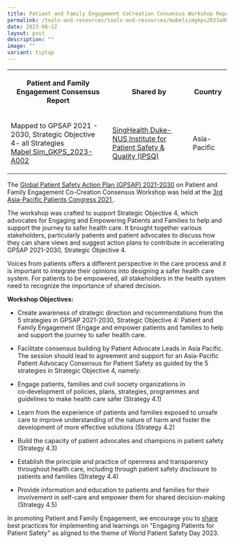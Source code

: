 ```yaml
---
title: Patient and Family Engagement CoCreation Consensus Workshop Report
permalink: /tools-and-resources/tools-and-resources/mabelsimgkps2023a002/
date: 2023-08-22
layout: post
description: ""
image: ""
variant: tiptap
---
```

<table><tbody><tr><th rowspan="1" colspan="1"><p>Patient and Family Engagement Consensus Report</p></th><th rowspan="1" colspan="1"><p>Shared by</p></th><th rowspan="1" colspan="1"><p>Country</p></th></tr><tr><td rowspan="1" colspan="1"><p>Mapped to GPSAP 2021 - 2030, Strategic Objective 4- all Strategies<br><a href="/files/mabel sim_gkps_2023-a002.pdf" rel="noopener noreferrer nofollow" target="_blank">Mabel Sim_GKPS_2023-A002</a></p></td><td rowspan="1" colspan="1"><p><a href="https://www.singhealthdukenus.com.sg/ipsq/" rel="noopener noreferrer nofollow" target="_blank">SingHealth Duke-NUS Institute for Patient Safety &amp; Quality (IPSQ)</a></p></td><td rowspan="1" colspan="1"><p>Asia-Pacific</p></td></tr></tbody></table><p>The <a href="https://www.who.int/teams/integrated-health-services/patient-safety/policy/global-patient-safety-action-plan" rel="noopener noreferrer nofollow" target="_blank">Global Patient Safety Action Plan (GPSAP) 2021-2030</a> on Patient and Family Engagement Co-Creation Consensus Workshop was held at the <a href="https://www.iapo.org.uk/asia-pacific-patients-congress" rel="noopener noreferrer nofollow" target="_blank">3rd Asia-Pacific Patients Congress 2021 </a>.</p><p>The workshop was crafted to support Strategic Objective 4, which advocates for Engaging and Empowering Patients and Families to help and support the journey to safer health care. It brought together various stakeholders, particularly patients and patient advocates to discuss how they can share views and suggest action plans to contribute in accelerating GPSAP 2021-2030, Strategic Objective 4.</p><p>Voices from patients offers a different perspective in the care process and it is important to integrate their opinions into designing a safer health care system. For patients to be empowered, all stakeholders in the health system need to recognize the importance of shared decision.</p><p><strong>Workshop Objectives:</strong></p><ul data-tight="true" class="tight"><li><p>Create awareness of strategic direction and recommendations from the 5 strategies in GPSAP 2021-2030, Strategic Objective 4: Patient and Family Engagement (Engage and empower patients and families to help and support the journey to safer health care.</p></li><li><p>Facilitate consensus building by Patient Advocate Leads in Asia Pacific. The session should lead to agreement and support for an Asia-Pacific Patient Advocacy Consensus for Patient Safety as guided by the 5 strategies in Strategic Objective 4, namely:</p></li><li><p>Engage patients, families and civil society organizations in co‑development of policies, plans, strategies, programmes and guidelines to make health care safer (Strategy 4.1)</p></li><li><p>Learn from the experience of patients and families exposed to unsafe care to improve understanding of the nature of harm and foster the development of more effective solutions (Strategy 4.2)</p></li><li><p>Build the capacity of patient advocates and champions in patient safety (Strategy 4.3)</p></li><li><p>Establish the principle and practice of openness and transparency throughout health care, including through patient safety disclosure to patients and families (Strategy 4.4)</p></li><li><p>Provide information and education to patients and families for their involvement in self-care and empower them for shared decision-making (Strategy 4.5)</p></li></ul><p>In promoting Patient and Family Engagement, we encourage you to <a href="https://for.sg/engagingpatientsforpatientsafetywpsd2023" rel="noopener noreferrer nofollow" target="_blank">share</a> best practices for implementing and learnings on "Engaging Patients for Patient Safety" as aligned to the theme of World Patient Safety Day 2023.</p>